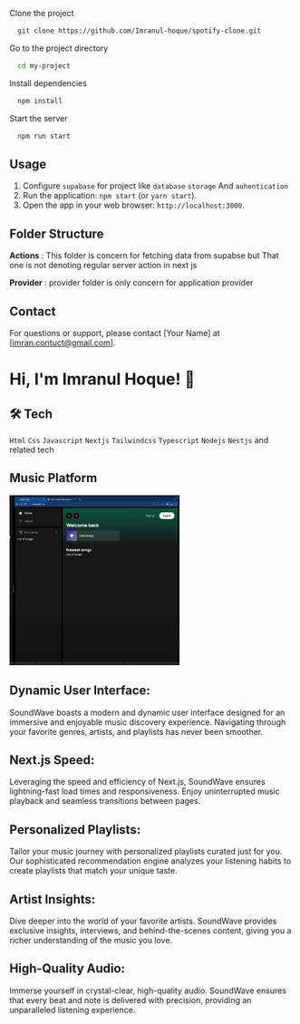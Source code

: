 Clone the project

```bash
  git clone https://github.com/Imranul-hoque/spotify-clone.git
```

Go to the project directory

```bash
  cd my-project
```

Install dependencies

```bash
  npm install
```

Start the server

```bash
  npm run start
```



## Usage

1. Configure `supabase` for project like `database` `storage` And `auhentication`
2. Run the application: `npm start` (or `yarn start`).
3. Open the app in your web browser: `http://localhost:3000`.


## Folder Structure

**Actions** : This folder is concern for fetching data from supabse but That one is not denoting regular server action in next js

**Provider** : provider folder is only concern for application provider


## Contact

For questions or support, please contact [Your Name] at [imran.contuct@gmail.com].

# Hi, I'm Imranul Hoque! 👋


## 🛠 Tech
`Html` `Css` `Javascript` `Nextjs` `Tailwindcss` `Typescript` `Nodejs` `Nestjs` and related tech


## Music Platform

<img src="./images/project.png" width="300" height="300" title="Music" />

## Dynamic User Interface:
SoundWave boasts a modern and dynamic user interface designed for an immersive and enjoyable music discovery experience. Navigating through your favorite genres, artists, and playlists has never been smoother.

## Next.js Speed:
Leveraging the speed and efficiency of Next.js, SoundWave ensures lightning-fast load times and responsiveness. Enjoy uninterrupted music playback and seamless transitions between pages.

## Personalized Playlists:
 Tailor your music journey with personalized playlists curated just for you. Our sophisticated recommendation engine analyzes your listening habits to create playlists that match your unique taste.


## Artist Insights: 
Dive deeper into the world of your favorite artists. SoundWave provides exclusive insights, interviews, and behind-the-scenes content, giving you a richer understanding of the music you love.

## High-Quality Audio: 
Immerse yourself in crystal-clear, high-quality audio. SoundWave ensures that every beat and note is delivered with precision, providing an unparalleled listening experience.
